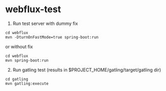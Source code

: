 # webflux-test

1. Run test server with dummy fix
```
cd webflux
mvn -DturnOnFastMode=true spring-boot:run
```
or without fix
```
cd webflux
mvn spring-boot:run
``` 
2. Run gatling test (results in $PROJECT_HOME/gatling/target/gatling dir)
```
cd gatling
mvn gatling:execute
``` 